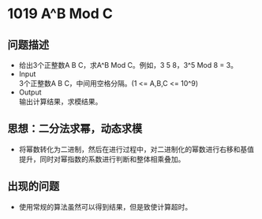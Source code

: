 # 1019  A^B Mod C

## 问题描述
- 给出3个正整数A B C，求A^B Mod C。例如，3 5 8，3^5 Mod 8 = 3。
- Input</br>
3个正整数A B C，中间用空格分隔。(1 <= A,B,C <= 10^9)
- Output</br>
输出计算结果，求模结果。

## 思想：二分法求幂，动态求模

- 将幂数转化为二进制，然后在进行过程中，对二进制化的幂数进行右移和基值提升，同时对幂指数的系数进行判断和整体相乘叠加。

## 出现的问题
- 使用常规的算法虽然可以得到结果，但是致使计算超时。